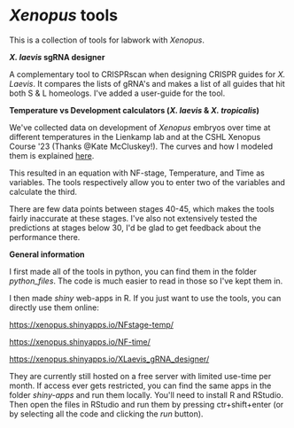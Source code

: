 # *Xenopus* tools

This is a collection of tools for labwork with *Xenopus*.

***X. laevis* sgRNA designer**

A complementary tool to CRISPRscan when designing CRISPR guides for *X. Laevis*. It compares the lists of gRNA's and makes a list of all guides that hit both S & L homeologs. I've added a user-guide for the tool.

**Temperature vs Development calculators (*X. laevis* & *X. tropicalis*)**

We've collected data on development of *Xenopus* embryos over time at different temperatures in the Lienkamp lab and at the CSHL Xenopus Course '23 (Thanks @Kate McCluskey!). The curves and how I modeled them is explained [here](https://docs.google.com/document/d/1hgQUWO2XMmLkNYLLH7CPkMmxlMuVqj-LPx0SfMHwP9Q/edit?usp=sharing). 

This resulted in an equation with NF-stage, Temperature, and Time as variables. The tools respectively allow you to enter two of the variables and calculate the third.

There are few data points between stages 40-45, which makes the tools fairly inaccurate at these stages. I've also not extensively tested the predictions at stages below 30, I'd be glad to get feedback about the performance there.

**General information**

I first made all of the tools in python, you can find them in the folder *python_files*. The code is much easier to read in those so I've kept them in.

I then made *shiny* web-apps in R. If you just want to use the tools, you can directly use them online:

https://xenopus.shinyapps.io/NFstage-temp/

https://xenopus.shinyapps.io/NF-time/

https://xenopus.shinyapps.io/XLaevis_gRNA_designer/

They are currently still hosted on a free server with limited use-time per month. If access ever gets restricted, you can find the same apps in the folder *shiny-apps* and run them locally.
You'll need to install R and RStudio. Then open the files in RStudio and run them by pressing ctr+shift+enter (or by selecting all the code and clicking the *run* button).

